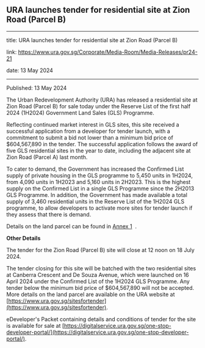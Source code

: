 ## URA launches tender for residential site at Zion Road (Parcel B)

---

title: URA launches tender for residential site at Zion Road (Parcel B)

link: https://www.ura.gov.sg/Corporate/Media-Room/Media-Releases/pr24-21

date: 13 May 2024

---

Published: 13 May 2024

The Urban Redevelopment Authority (URA) has released a residential site at Zion Road (Parcel B) for sale today under the Reserve List of the first half 2024 (1H2024) Government Land Sales (GLS) Programme.

Reflecting continued market interest in GLS sites, this site received a successful application from a developer for tender launch, with a commitment to submit a bid not lower than a minimum bid price of $604,567,890 in the tender. The successful application follows the award of five GLS residential sites in the year to date, including the adjacent site at Zion Road (Parcel A) last month.

To cater to demand, the Government has increased the Confirmed List supply of private housing in the GLS programme to 5,450 units in 1H2024, from 4,090 units in 1H2023 and 5,160 units in 2H2023. This is the highest supply on the Confirmed List in a single GLS Programme since the 2H2013 GLS Programme. In addition, the Government has made available a total supply of 3,460 residential units in the Reserve List of the 1H2024 GLS programme, to allow developers to activate more sites for tender launch if they assess that there is demand.

Details on the land parcel can be found in [Annex 1](https://www.ura.gov.sg/-/media/Corporate/Media-Room/2024/May/pr24-21a.pdf)  .

**Other Details**

The tender for the Zion Road (Parcel B) site will close at 12 noon on 18 July 2024.

The tender closing for this site will be batched with the two residential sites at Canberra Crescent and De Souza Avenue, which were launched on 16 April 2024 under the Confirmed List of the 1H2024 GLS Programme. Any tender below the minimum bid price of $604,567,890 will not be accepted. More details on the land parcel are available on the URA website at [https://www.ura.gov.sg/sitesfortender](https://www.ura.gov.sg/sitesfortender).

eDeveloper's Packet containing details and conditions of tender for the site is available for sale at [https://digitalservice.ura.gov.sg/one-stop-developer-portal/](https://digitalservice.ura.gov.sg/one-stop-developer-portal/).
